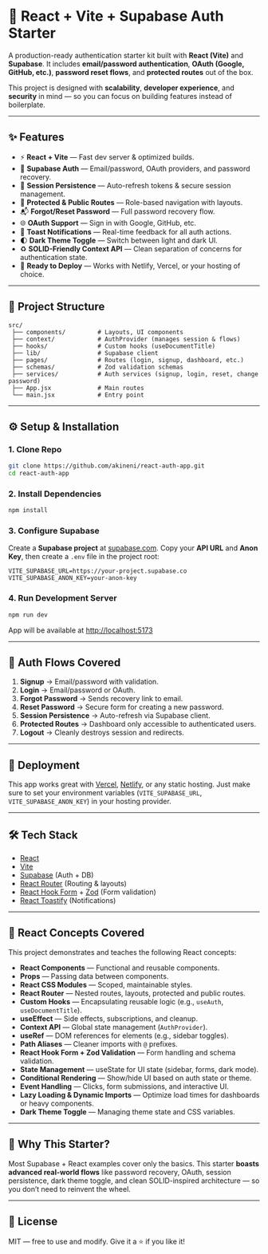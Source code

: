# 🔐 React + Vite + Supabase Auth Starter

A production-ready authentication starter kit built with **React (Vite)** and **Supabase**.
It includes **email/password authentication**, **OAuth (Google, GitHub, etc.)**, **password reset flows**, and **protected routes** out of the box.

This project is designed with **scalability**, **developer experience**, and **security** in mind — so you can focus on building features instead of boilerplate.

---

## ✨ Features

* ⚡️ **React + Vite** — Fast dev server & optimized builds.
* 🔑 **Supabase Auth** — Email/password, OAuth providers, and password recovery.
* 🔄 **Session Persistence** — Auto-refresh tokens & secure session management.
* 🔐 **Protected & Public Routes** — Role-based navigation with layouts.
* 📬 **Forgot/Reset Password** — Full password recovery flow.
* 🌐 **OAuth Support** — Sign in with Google, GitHub, etc.
* 🎨 **Toast Notifications** — Real-time feedback for all auth actions.
* 🌓 **Dark Theme Toggle** — Switch between light and dark UI.
* ♻️ **SOLID-Friendly Context API** — Clean separation of concerns for authentication state.
* 🚀 **Ready to Deploy** — Works with Netlify, Vercel, or your hosting of choice.

---

## 📂 Project Structure

```
src/
 ├── components/         # Layouts, UI components
 ├── context/            # AuthProvider (manages session & flows)
 ├── hooks/              # Custom hooks (useDocumentTitle)
 ├── lib/                # Supabase client
 ├── pages/              # Routes (login, signup, dashboard, etc.)
 ├── schemas/            # Zod validation schemas
 ├── services/           # Auth services (signup, login, reset, change password)
 ├── App.jsx             # Main routes
 └── main.jsx            # Entry point
```

---

## ⚙️ Setup & Installation

### 1. Clone Repo

```bash
git clone https://github.com/akineni/react-auth-app.git
cd react-auth-app
```

### 2. Install Dependencies

```bash
npm install
```

### 3. Configure Supabase

Create a **Supabase project** at [supabase.com](https://supabase.com).
Copy your **API URL** and **Anon Key**, then create a `.env` file in the project root:

```env
VITE_SUPABASE_URL=https://your-project.supabase.co
VITE_SUPABASE_ANON_KEY=your-anon-key
```

### 4. Run Development Server

```bash
npm run dev
```

App will be available at [http://localhost:5173](http://localhost:5173)

---

## 🔐 Auth Flows Covered

1. **Signup** → Email/password with validation.
2. **Login** → Email/password or OAuth.
3. **Forgot Password** → Sends recovery link to email.
4. **Reset Password** → Secure form for creating a new password.
5. **Session Persistence** → Auto-refresh via Supabase client.
6. **Protected Routes** → Dashboard only accessible to authenticated users.
7. **Logout** → Cleanly destroys session and redirects.

---

## 🚀 Deployment

This app works great with [Vercel](https://vercel.com), [Netlify](https://netlify.com), or any static hosting.
Just make sure to set your environment variables (`VITE_SUPABASE_URL`, `VITE_SUPABASE_ANON_KEY`) in your hosting provider.

---

## 🛠️ Tech Stack

* [React](https://react.dev/)
* [Vite](https://vitejs.dev/)
* [Supabase](https://supabase.com/) (Auth + DB)
* [React Router](https://reactrouter.com/) (Routing & layouts)
* [React Hook Form](https://react-hook-form.com/) + [Zod](https://zod.dev/) (Form validation)
* [React Toastify](https://fkhadra.github.io/react-toastify/) (Notifications)

---

## 🌈 React Concepts Covered

This project demonstrates and teaches the following React concepts:

* **React Components** — Functional and reusable components.
* **Props** — Passing data between components.
* **React CSS Modules** — Scoped, maintainable styles.
* **React Router** — Nested routes, layouts, protected and public routes.
* **Custom Hooks** — Encapsulating reusable logic (e.g., `useAuth`, `useDocumentTitle`).
* **useEffect** — Side effects, subscriptions, and cleanup.
* **Context API** — Global state management (`AuthProvider`).
* **useRef** — DOM references for elements (e.g., sidebar toggles).
* **Path Aliases** — Cleaner imports with `@` prefixes.
* **React Hook Form + Zod Validation** — Form handling and schema validation.
* **State Management** — useState for UI state (sidebar, forms, dark mode).
* **Conditional Rendering** — Show/hide UI based on auth state or theme.
* **Event Handling** — Clicks, form submissions, and interactive UI.
* **Lazy Loading & Dynamic Imports** — Optimize load times for dashboards or heavy components.
* **Dark Theme Toggle** — Managing theme state and CSS variables.

---

## 🌟 Why This Starter?

Most Supabase + React examples cover only the basics.
This starter **boasts advanced real-world flows** like password recovery, OAuth, session persistence, dark theme toggle, and clean SOLID-inspired architecture — so you don’t need to reinvent the wheel.

---

## 📜 License

MIT — free to use and modify. Give it a ⭐ if you like it!

